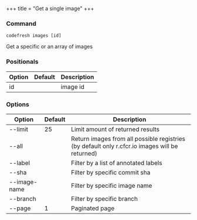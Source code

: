 +++
title = "Get a single image"
+++

### Command
`codefresh images [id]`

Get a specific or an array of images
### Positionals

Option | Default | Description
--------- | ----------- | -----------
id |  | image id
### Options

Option | Default | Description
--------- | ----------- | -----------
--limit | 25 | Limit amount of returned results
--all |  | Return images from all possible registries (by default only r.cfcr.io images will be returned)
--label |  | Filter by a list of annotated labels
--sha |  | Filter by specific commit sha
--image-name |  | Filter by specific image name
--branch |  | Filter by specific branch
--page | 1 | Paginated page
